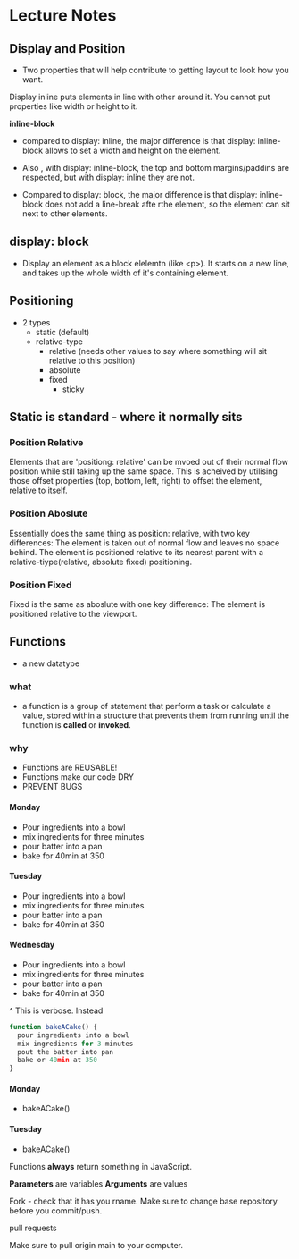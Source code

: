 # Lecture Notes

## Display and Position
- Two properties that will help contribute to getting layout to look how you want.

Display inline puts elements in line with other around it. You cannot put properties like width or height to it.

**inline-block**
- compared to display: inline, the major difference is that display: inline-block allows to set a width and height on the element.

- Also , with display: inline-block, the top and bottom margins/paddins are respected, but with display: inline they are not.

- Compared to display: block, the major difference is that display: inline-block does not add a line-break afte rthe element, so the element can sit next to other elements.

## display: block
- Display an element as a block elelemtn (like \<p>). It starts on a new line, and takes up the whole width of it's containing element.

## Positioning
- 2 types
  - static (default)
  - relative-type
    - relative (needs other values to say where something will sit relative to this position)
    - absolute
    - fixed
      - sticky

## Static is standard - where it normally sits

### Position Relative
Elements that are 'positiong: relative' can be mvoed out of their normal flow position while still taking up the same space. This is acheived by utilising those offset properties (top, bottom, left, right) to offset the element, relative to itself.

### Position Aboslute
Essentially does the same thing as position: relative, with two key differences:
The element is taken out of normal flow and leaves no space behind.
The element is positioned relative to its nearest parent with a relative-tiype(relative, absolute fixed) positioning.

### Position Fixed
Fixed is the same as aboslute with one key difference: The element is positioned relative to the viewport.

## Functions
- a new datatype

### what
- a function is a group of statement that perform a task or calculate a value, stored within a structure that prevents them from running until the function is **called** or **invoked**.

### why
- Functions are REUSABLE!
- Functions make our code DRY
- PREVENT BUGS

#### Monday
- Pour ingredients into a bowl
- mix ingredients for three minutes
- pour batter into a pan
- bake for 40min at 350

#### Tuesday
- Pour ingredients into a bowl
- mix ingredients for three minutes
- pour batter into a pan
- bake for 40min at 350

#### Wednesday
- Pour ingredients into a bowl
- mix ingredients for three minutes
- pour batter into a pan
- bake for 40min at 350

^ This is verbose. Instead

```javascript
function bakeACake() {
  pour ingredients into a bowl
  mix ingredients for 3 minutes
  pout the batter into pan
  bake or 40min at 350
}
```
#### Monday
- bakeACake()
#### Tuesday
- bakeACake()

Functions **always** return something in JavaScript.

**Parameters** are variables
**Arguments** are values

Fork - check that it has you rname.
Make sure to change base repository before you commit/push.

pull requests

Make sure to pull origin main to your computer.